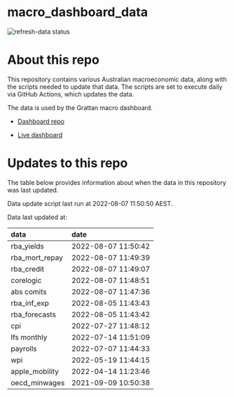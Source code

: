 
<!-- README.md is generated from README.Rmd. Please edit that file -->

# macro\_dashboard\_data

<!-- badges: start -->

![refresh-data
status](https://github.com/grattan/macro_dashboard_data/workflows/refresh-data/badge.svg)

<!-- badges: end -->

# About this repo

This repository contains various Australian macroeconomic data, along
with the scripts needed to update that data. The scripts are set to
execute daily via GitHub Actions, which updates the data.

The data is used by the Grattan macro dashboard.

  - [Dashboard repo](https://github.com/grattan/macrodashboard)

  - [Live dashboard](https://mattcowgill.shinyapps.io/macrodashboard/)

# Updates to this repo

The table below provides information about when the data in this
repository was last updated.

Data update script last run at 2022-08-07 11:50:50 AEST.

Data last updated at:

| data             | date                |
| :--------------- | :------------------ |
| rba\_yields      | 2022-08-07 11:50:42 |
| rba\_mort\_repay | 2022-08-07 11:49:39 |
| rba\_credit      | 2022-08-07 11:49:07 |
| corelogic        | 2022-08-07 11:48:51 |
| abs comits       | 2022-08-07 11:47:36 |
| rba\_inf\_exp    | 2022-08-05 11:43:43 |
| rba\_forecasts   | 2022-08-05 11:43:42 |
| cpi              | 2022-07-27 11:48:12 |
| lfs monthly      | 2022-07-14 11:51:09 |
| payrolls         | 2022-07-07 11:44:33 |
| wpi              | 2022-05-19 11:44:15 |
| apple\_mobility  | 2022-04-14 11:23:46 |
| oecd\_minwages   | 2021-09-09 10:50:38 |
